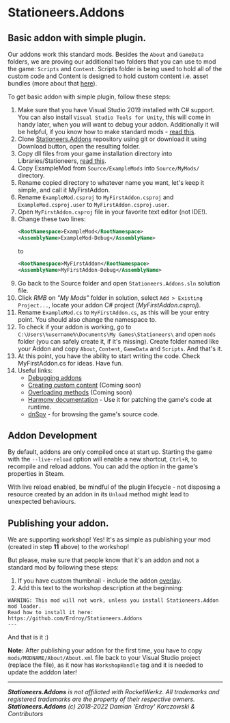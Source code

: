 # Stationeers.Addons

## Basic addon with simple plugin.
Our addons work this standard mods. Besides the `About` and `GameData` folders, we are proving our additional two folders that you can use to mod the game: `Scripts` and `Content`. Scripts folder is being used to hold all of the custom code and Content is designed to hold custom content i.e. asset bundles (more about that [here](CUSTOM-CONTENT.md)).

To get basic addon with simple plugin, follow these steps:
1. Make sure that you have Visual Studio 2019 installed with C# support. You can also install `Visual Studio Tools for Unity`, this will come in handy later, when you will want to debug your addon. Additionally it will be helpful, if you know how to make standard mods - [read this](https://stationeers-wiki.com/Guide_(Modding)).
2. Clone [Stationeers.Addons](https://github.com/Erdroy/Stationeers.Addons) repository using git or download it using Download button, open the resulting folder.
3. Copy dll files from your game installation directory into Libraries/Stationeers, [read this](https://github.com/Erdroy/Stationeers.Addons/blob/master/Libraries/Stationeers/README.md).
4. Copy ExampleMod from `Source/ExampleMods` into `Source/MyMods/` directory.
5. Rename copied directory to whatever name you want, let's keep it simple, and call it MyFirstAddon.
6. Rename `ExampleMod.csproj` to `MyFirstAddon.csproj` and  `ExampleMod.csproj.user` to `MyFirstAddon.csproj.user`.
7. Open `MyFirstAddon.csproj` file in your favorite text editor (not IDE!).
8. Change these two lines:
   ```xml
   <RootNamespace>ExampleMod</RootNamespace>
   <AssemblyName>ExampleMod-Debug</AssemblyName>
   ```
   to
   ```xml
   <RootNamespace>MyFirstAddon</RootNamespace>
   <AssemblyName>MyFirstAddon-Debug</AssemblyName>
   ```
9. Go back to the Source folder and open `Stationeers.Addons.sln` solution file.
10. Click *RMB* on *"My Mods"* folder in solution, select `Add > Existing Project...`, locate your addon C# project (*MyFirstAddon.csproj*).
11. Rename `ExampleMod.cs` to `MyFirstAddon.cs`, as this will be your entry point. You should also change the namespace to.
12. To check if your addon is working, go to `C:\Users\%username%\Documents\My Games\Stationeers\` and open `mods` folder (you can safely create it, if it's missing). Create folder named like your Addon and copy `About`, `Content`, `GameData` and `Scripts`. And that's it.
13. At this point, you have the ability to start writing the code. Check MyFirstAddon.cs for ideas. Have fun.
14. Useful links:
    * [Debugging addons](DEBUGGING-ADDONS.md)
    * [Creating custom content](CUSTOM-CONTENT.md) (Coming soon)
    * [Overloading methods](OVERLOADING-METHODS.md) (Coming soon)
    * [Harmony documentation](https://harmony.pardeike.net/articles/intro.html) - Use it for patching the game's code at runtime.
    * [dnSpy](https://github.com/dnSpy/dnSpy) - for browsing the game's source code.

## Addon Development

By default, addons are only compiled once at start up. Starting the game with the `--live-reload` option will enable a new shortcut, `Ctrl+R`, to recompile and reload addons. You can add the option in the game's properties in Steam.

With live reload enabled, be mindful of the plugin lifecycle - not disposing a resource created by an addon in its `Unload` method might lead to unexpected behaviours.

## Publishing your addon.
We are supporting workshop! Yes! It's as simple as publishing your mod (created in step **11** above) to the workshop!

But please, make sure that people know that it's an addon and not a standard mod by following these steps:
1. If you have custom thumbnail - include the addon [overlay](../Source/AddonOverlay.png).
2. Add this text to the workshop description at the beginning:
```
WARNING: This mod will not work, unless you install Stationeers.Addon mod loader.
Read how to install it here: https://github.com/Erdroy/Stationeers.Addons
---
```
And that is it :) 

**Note:** After publishing your addon for the first time, you have to copy `mods/MODNAME/About/About.xml` file back to your Visual Studio project (replace the file), as it now has `WorkshopHandle` tag and it is needed to update the adddon later!

___
***Stationeers.Addons** is not affiliated with RocketWerkz. All trademarks and registered trademarks are the property of their respective owners.*<br>
***Stationeers.Addons** (c) 2018-2022 Damian 'Erdroy' Korczowski & Contributors*
